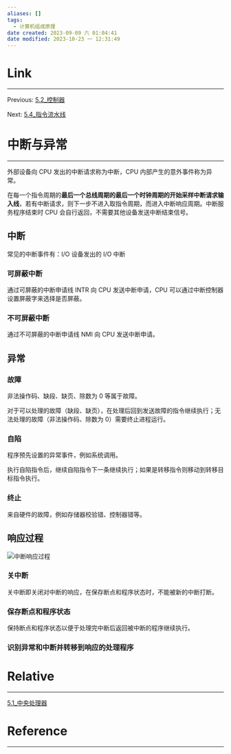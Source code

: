 ```yaml
---
aliases: []
tags:
  - 计算机组成原理
date created: 2023-09-09 六 01:04:41
date modified: 2023-10-23 一 12:31:49
---
```


# Link

---

Previous: [5.2_控制器](5.2_控制器.md)

Next: [5.4_指令流水线](5.4_指令流水线.md)

# 中断与异常

---

外部设备向 CPU 发出的中断请求称为中断，CPU 内部产生的意外事件称为异常。

在每一个指令周期的**最后一个总线周期的最后一个时钟周期的开始采样中断请求输入线**，若有中断请求，则下一步不进入取指令周期，而进入中断响应周期。中断服务程序结束时 CPU 会自行返回，不需要其他设备发送中断结束信号。

## 中断

常见的中断事件有：I/O 设备发出的 I/O 中断

### 可屏蔽中断

通过可屏蔽的中断申请线 INTR 向 CPU 发送中断申请，CPU 可以通过中断控制器设置屏蔽字来选择是否屏蔽。

### 不可屏蔽中断

通过不可屏蔽的中断申请线 NMI 向 CPU 发送中断申请。

## 异常

### 故障

非法操作码、缺段、缺页、除数为 0 等属于故障。

对于可以处理的故障（缺段、缺页），在处理后回到发送故障的指令继续执行；无法处理的故障（非法操作码、除数为 0）需要终止进程运行。

### 自陷

程序预先设置的异常事件，例如系统调用。

执行自陷指令后，继续自陷指令下一条继续执行；如果是转移指令则移动到转移目标指令执行。

### 终止

来自硬件的故障，例如存储器校验错、控制器错等。

## 响应过程

![中断响应过程](7.1_输入输出方式.md#中断驱动方式#响应中断过程)

### 关中断

关中断即关闭对中断的响应，在保存断点和程序状态时，不能被新的中断打断。

### 保存断点和程序状态

保持断点和程序状态以便于处理完中断后返回被中断的程序继续执行。

### 识别异常和中断并转移到响应的处理程序

# Relative

---

[5.1_中央处理器](5.1_中央处理器.md)

# Reference

---
